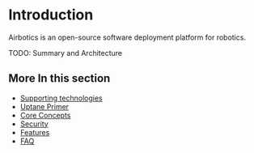 # Introduction

Airbotics is an open-source software deployment platform for robotics. 

TODO: Summary and Architecture

## More In this section

* [Supporting technologies](supporting-technologies.md)
* [Uptane Primer](uptane-primer.md)
* [Core Concepts](core-concepts.md)
* [Security](security.md)
* [Features](features.md)
* [FAQ](faq.md)